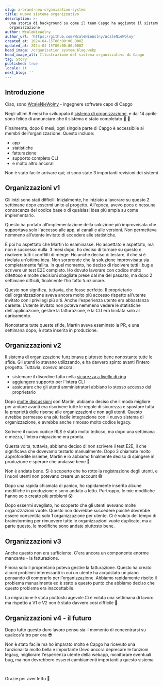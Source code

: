```yaml
---
slug: a-brand-new-organization-system
title: Nuovo sistema organizzativo
description: >-
  Una storia di background su come il team Capgo ha aggiunto il sistema di
  organizzazione
author: WcaleNieWolny
author_url: 'https://github.com/WcaleNieWolny/WcaleNieWolny'
created_at: 2024-04-15T00:00:00.000Z
updated_at: 2024-04-15T00:00:00.000Z
head_image: /organization_system_blog.webp
head_image_alt: Illustrazione del sistema organizzativo di Capgo
tag: Story
published: true
locale: it
next_blog: ''
---
```


## Introduzione

Ciao, sono [WcaleNieWolny](https://githubcom/WcaleNieWolny/WcaleNieWolny) - ingegnere software capo di Capgo

Negli ultimi 8 mesi ho sviluppato il [sistema di organizzazione](/docs/webapp/organization-system/), e dal 14 aprile sono felice di annunciare che il sistema è stato completato 🎉 🎊

Finalmente, dopo 8 mesi, ogni singola parte di Capgo è accessibile ai membri dell'organizzazione. Questo include:
 - app
 - statistiche
 - fatturazione
 - supporto completo CLI
 - e molto altro ancora!

Non è stato facile arrivare qui; ci sono state 3 importanti revisioni dei sistemi

## Organizzazioni v1

Gli inizi sono stati difficili. Inizialmente, ho iniziato a lavorare su questo 2 settimane dopo essermi unito al progetto.
All'epoca, avevo poca o nessuna conoscenza del codice base o di qualsiasi idea più ampia su come implementarlo.

Questo ha portato all'implementazione della soluzione più improvvisata che supportava solo l'accesso alle app, ai canali e alle versioni.
Non permetteva nemmeno all'utente invitato di accedere alle statistiche.

E poi ho aspettato che Martin lo esaminasse. Ho aspettato e aspettato, ma non è successo nulla. 3 mesi dopo, ho deciso di tornare su questo e risolvere tutti i conflitti di merge. Ho anche deciso di testare, il che si è rivelata un'ottima idea.
Non sorprende che la soluzione improvvisata sia completamente fallita. In quel momento, ho deciso di risolvere tutti i bug e scrivere un test E2E completo.
Ho dovuto lavorare con codice molto difettoso e molte decisioni sbagliate prese dal me del passato, ma dopo 2 settimane difficili, finalmente l'ho fatto funzionare.

Questo non significa, tuttavia, che fosse perfetto. Il proprietario dell'organizzazione aveva ancora molto più accesso rispetto all'utente invitato con i privilegi più alti. Anche l'esperienza utente era abbastanza carente. L'utente invitato non poteva nemmeno vedere le statistiche dell'applicazione, gestire la fatturazione, e la CLI era limitata solo al caricamento.

Nonostante tutte queste sfide, Martin aveva esaminato la PR, e una settimana dopo, è stata inserita in produzione.

## Organizzazioni v2

Il sistema di organizzazione funzionava piuttosto bene nonostante tutte le sfide. Gli utenti lo stavano utilizzando, e ha davvero spinto avanti l'intero progetto. Tuttavia, dovevo ancora:
 - sistemare il disordine fatto nella [sicurezza a livello di riga](https://supabasecom/docs/guides/auth/row-level-security)
 - aggiungere supporto per l'intera CLI
 - assicurare che gli utenti amministratori abbiano lo stesso accesso del proprietario

Dopo [molte discussioni](https://githubcom/Cap-go/capgo/issues/564) con Martin, abbiamo deciso che il modo migliore per andare avanti era riscrivere tutte le regole di sicurezza e spostare tutta la proprietà delle risorse alle organizzazioni e non agli utenti.
Questo avrebbe permesso una più facile integrazione con il nuovo sistema di organizzazione, e avrebbe anche rimosso molto codice legacy.

Scrivere il nuovo codice RLS è stato molto tedioso, ma dopo una settimana e mezza, l'intera migrazione era pronta.

Questa volta, tuttavia, abbiamo deciso di non scrivere il test E2E, il che significava che dovevamo testarlo manualmente. Dopo 3 chiamate molto approfondite insieme, Martin e io abbiamo finalmente deciso di spingere in produzione e sperare che andasse bene 🙏

Non è andata bene. Si è scoperto che ho rotto la registrazione degli utenti, e i nuovi utenti non potevano creare un account 😅

Dopo una rapida chiamata di panico, ho rapidamente inserito alcune modifiche in produzione e sono andato a letto. Purtroppo, le mie modifiche hanno solo creato più problemi 😰

Dopo essermi svegliato, ho scoperto che gli utenti avevano molte organizzazioni vuote. Questo non dovrebbe succedere poiché dovrebbe essere consentita solo 1 organizzazione per utente. Ci è voluto del tempo di brainstorming per rimuovere tutte le organizzazioni vuote duplicate, ma a parte questo, le modifiche sono andate piuttosto bene.

## Organizzazioni v3

Anche questo non era sufficiente. C'era ancora un componente enorme mancante - la fatturazione.

Finora solo il proprietario poteva gestire la fatturazione. Questo ha creato alcuni problemi interessanti in cui un utente ha acquistato un piano pensando di comprarlo per l'organizzazione.
Abbiamo rapidamente risolto il problema manualmente ed è stato a questo punto che abbiamo deciso che questo problema era inaccettabile.

La migrazione è stata piuttosto agevole.Ci è voluta una settimana di lavoro ma rispetto a V1 e V2 non è stato davvero così difficile 🚀

## Organizzazioni v4 - il futuro

Dopo tutto questo duro lavoro penso sia il momento di concentrarsi su qualcos'altro per ora 😎

Non è stato facile ma ho imparato molto e Capgo ha ricevuto una funzionalità molto bella e importante
Devo ancora deprecare le funzioni legacy, migliorare l'esperienza utente della webapp, monitorare eventuali bug,
ma non dovrebbero esserci cambiamenti importanti a questo sistema

<br>

Grazie per aver letto 🚀